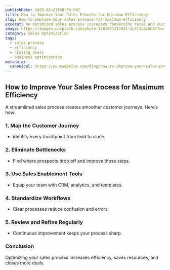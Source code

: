 ```yaml
---
publishDate: 2025-08-21T00:00:00Z
title: How to Improve Your Sales Process for Maximum Efficiency
slug: how-to-improve-your-sales-process-for-maximum-efficiency
excerpt: An optimized sales process increases conversion rates and customer satisfaction. Discover steps to make your process efficient.
image: https://images.unsplash.com/photo-1581091215921-1c4f3c8c5b01?w=1080&q=80
category: Sales Optimization
tags:
  - sales process
  - efficiency
  - closing deals
  - business optimization
metadata:
  canonical: https://yourwebsite.com/blog/how-to-improve-your-sales-process-for-maximum-efficiency
---
```


## How to Improve Your Sales Process for Maximum Efficiency

A streamlined sales process creates smoother customer journeys. Here’s how:

### 1. **Map the Customer Journey**
   - Identify every touchpoint from lead to close.

### 2. **Eliminate Bottlenecks**
   - Find where prospects drop off and improve those steps.

### 3. **Use Sales Enablement Tools**
   - Equip your team with CRM, analytics, and templates.

### 4. **Standardize Workflows**
   - Clear processes reduce confusion and errors.

### 5. **Review and Refine Regularly**
   - Continuous improvement keeps your process sharp.

### Conclusion
Optimizing your sales process increases efficiency, saves resources, and closes more deals.
